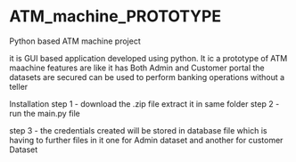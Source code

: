 # ATM_machine_PROTOTYPE
Python based ATM machine project

it is GUI based application developed using python. It ic a prototype of ATM maachine 
features are like 
it has Both Admin and Customer portal
the datasets are secured
can be used to perform banking operations without a teller

Installation 
step 1 - download the .zip file extract it in same folder
step 2 - run the main.py file

step 3 - the credentials created will be stored in database file which is having to further files in it one for Admin dataset and another for customer Dataset



